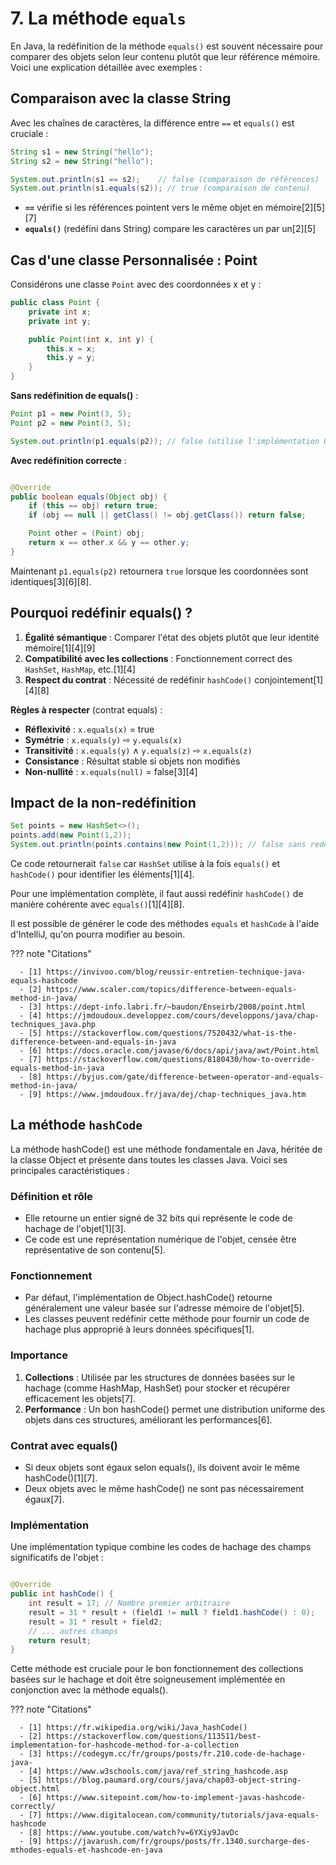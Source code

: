 # 7. La méthode `equals`

En Java, la redéfinition de la méthode `equals()` est souvent nécessaire pour comparer des objets selon leur contenu
plutôt que leur référence mémoire. Voici une explication détaillée avec exemples :

## Comparaison avec la classe String

Avec les chaînes de caractères, la différence entre `==` et `equals()` est cruciale :

```java
String s1 = new String("hello");
String s2 = new String("hello");

System.out.println(s1 == s2);    // false (comparaison de références)
System.out.println(s1.equals(s2)); // true (comparaison de contenu)
```

- **`==`** vérifie si les références pointent vers le même objet en mémoire[2][5][7]
- **`equals()`** (redéfini dans String) compare les caractères un par un[2][5]

## Cas d'une classe Personnalisée : Point

Considérons une classe `Point` avec des coordonnées x et y :

```java
public class Point {
    private int x;
    private int y;

    public Point(int x, int y) {
        this.x = x;
        this.y = y;
    }
}
```

**Sans redéfinition de equals()** :

```java
Point p1 = new Point(3, 5);
Point p2 = new Point(3, 5);

System.out.println(p1.equals(p2)); // false (utilise l'implémentation Object)
```

**Avec redéfinition correcte** :

```java

@Override
public boolean equals(Object obj) {
    if (this == obj) return true;
    if (obj == null || getClass() != obj.getClass()) return false;

    Point other = (Point) obj;
    return x == other.x && y == other.y;
}
```

Maintenant `p1.equals(p2)` retournera `true` lorsque les coordonnées sont identiques[3][6][8].

## Pourquoi redéfinir equals() ?

1. **Égalité sémantique** : Comparer l'état des objets plutôt que leur identité mémoire[1][4][9]
2. **Compatibilité avec les collections** : Fonctionnement correct des `HashSet`, `HashMap`, etc.[1][4]
3. **Respect du contrat** : Nécessité de redéfinir `hashCode()` conjointement[1][4][8]

**Règles à respecter** (contrat equals) :

- **Réflexivité** : `x.equals(x)` = true
- **Symétrie** : `x.equals(y)` ⇨ `y.equals(x)`
- **Transitivité** : `x.equals(y)` ∧ `y.equals(z)` ⇨ `x.equals(z)`
- **Consistance** : Résultat stable si objets non modifiés
- **Non-nullité** : `x.equals(null)` = false[3][4]

## Impact de la non-redéfinition

```java
Set points = new HashSet<>();
points.add(new Point(1,2));
System.out.println(points.contains(new Point(1,2))); // false sans redéfinition
```

Ce code retournerait `false` car `HashSet` utilise à la fois `equals()` et `hashCode()` pour identifier les
éléments[1][4].

Pour une implémentation complète, il faut aussi redéfinir `hashCode()` de manière cohérente avec `equals()`[1][4][8].

Il est possible de générer le code des méthodes `equals` et `hashCode` à l'aide d'IntelliJ, qu'on pourra modifier au
besoin.

??? note "Citations"

      - [1] https://invivoo.com/blog/reussir-entretien-technique-java-equals-hashcode
      - [2] https://www.scaler.com/topics/difference-between-equals-method-in-java/
      - [3] https://dept-info.labri.fr/~baudon/Enseirb/2008/point.html
      - [4] https://jmdoudoux.developpez.com/cours/developpons/java/chap-techniques_java.php
      - [5] https://stackoverflow.com/questions/7520432/what-is-the-difference-between-and-equals-in-java
      - [6] https://docs.oracle.com/javase/6/docs/api/java/awt/Point.html
      - [7] https://stackoverflow.com/questions/8180430/how-to-override-equals-method-in-java
      - [8] https://byjus.com/gate/difference-between-operator-and-equals-method-in-java/
      - [9] https://www.jmdoudoux.fr/java/dej/chap-techniques_java.htm

## La méthode `hashCode`

La méthode hashCode() est une méthode fondamentale en Java, héritée de la classe Object et présente dans toutes les
classes Java. Voici ses principales caractéristiques :

### Définition et rôle

- Elle retourne un entier signé de 32 bits qui représente le code de hachage de l'objet[1][3].
- Ce code est une représentation numérique de l'objet, censée être représentative de son contenu[5].

### Fonctionnement

- Par défaut, l'implémentation de Object.hashCode() retourne généralement une valeur basée sur l'adresse mémoire de
  l'objet[5].
- Les classes peuvent redéfinir cette méthode pour fournir un code de hachage plus approprié à leurs données
  spécifiques[1].

### Importance

1. **Collections** : Utilisée par les structures de données basées sur le hachage (comme HashMap, HashSet) pour stocker
   et récupérer efficacement les objets[7].
2. **Performance** : Un bon hashCode() permet une distribution uniforme des objets dans ces structures, améliorant les
   performances[6].

### Contrat avec equals()

- Si deux objets sont égaux selon equals(), ils doivent avoir le même hashCode()[1][7].
- Deux objets avec le même hashCode() ne sont pas nécessairement égaux[7].

### Implémentation

Une implémentation typique combine les codes de hachage des champs significatifs de l'objet :

```java

@Override
public int hashCode() {
    int result = 17; // Nombre premier arbitraire
    result = 31 * result + (field1 != null ? field1.hashCode() : 0);
    result = 31 * result + field2;
    // ... autres champs
    return result;
}
```

Cette méthode est cruciale pour le bon fonctionnement des collections basées sur le hachage et doit être soigneusement
implémentée en conjonction avec la méthode equals().

??? note "Citations"

      - [1] https://fr.wikipedia.org/wiki/Java_hashCode()
      - [2] https://stackoverflow.com/questions/113511/best-implementation-for-hashcode-method-for-a-collection
      - [3] https://codegym.cc/fr/groups/posts/fr.210.code-de-hachage-java-
      - [4] https://www.w3schools.com/java/ref_string_hashcode.asp
      - [5] https://blog.paumard.org/cours/java/chap03-object-string-object.html
      - [6] https://www.sitepoint.com/how-to-implement-javas-hashcode-correctly/
      - [7] https://www.digitalocean.com/community/tutorials/java-equals-hashcode
      - [8] https://www.youtube.com/watch?v=6YXiy9JavDc
      - [9] https://javarush.com/fr/groups/posts/fr.1340.surcharge-des-mthodes-equals-et-hashcode-en-java

